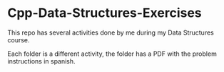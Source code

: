 # Cpp-Data-Structures-Exercises
This repo has several activities done by me during my Data Structures course.

Each folder is a different activity, the folder has a PDF with the problem instructions in spanish.
